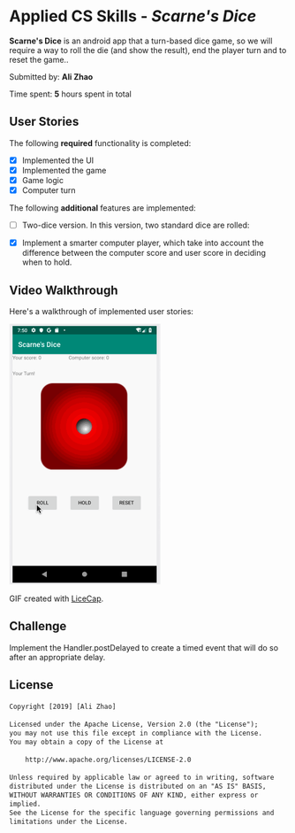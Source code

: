 # Applied CS Skills - *Scarne's Dice*

**Scarne's Dice** is an android app that a turn-based dice game, so we will require a way to roll the die (and show the result), end the player turn and to reset the game..

Submitted by: **Ali Zhao**

Time spent: **5** hours spent in total

## User Stories

The following **required** functionality is completed:

* [X] Implemented the UI
* [X] Implemented the game
* [X] Game logic
* [X] Computer turn

The following **additional** features are implemented:

* [ ] Two-dice version. In this version, two standard dice are rolled:

* [X] Implement a smarter computer player, which take into account the difference between the computer score and user score in deciding when to hold.

## Video Walkthrough

Here's a walkthrough of implemented user stories:

<img src='ScarnersDice_WalkThrough.gif' title='Video Walkthrough' width='' alt='Video Walkthrough' />

GIF created with [LiceCap](http://www.cockos.com/licecap/).

## Challenge

Implement the Handler.postDelayed to create a timed event that will do so after an appropriate delay.

## License

    Copyright [2019] [Ali Zhao]

    Licensed under the Apache License, Version 2.0 (the "License");
    you may not use this file except in compliance with the License.
    You may obtain a copy of the License at

        http://www.apache.org/licenses/LICENSE-2.0

    Unless required by applicable law or agreed to in writing, software
    distributed under the License is distributed on an "AS IS" BASIS,
    WITHOUT WARRANTIES OR CONDITIONS OF ANY KIND, either express or implied.
    See the License for the specific language governing permissions and
    limitations under the License.
